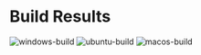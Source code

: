 # Build Results

![windows-build](https://img.shields.io/endpoint?url=https://gist.githubusercontent.com/Tomiha/ab416e989b92e560371af426493b9fa6/raw/badge.json)
![ubuntu-build](https://img.shields.io/endpoint?url=https://gist.githubusercontent.com/Tomiha/aebe8917416c55e1318cdc4a11493dbd/raw/badge.json)
![macos-build](https://img.shields.io/endpoint?url=https://gist.githubusercontent.com/Tomiha/39ea2a7190d6593f89fb48ec7b21badb/raw/badge.json)


<!-- # TESTS
## Shields.io

![test](https://img.shields.io/badge/ubuntu-pass-green?logo=ubuntu&logoColor=f5f5f5)

![badge](https://img.shields.io/endpoint?url=https://gist.githubusercontent.com/Tomiha/047a8af673f17265d1da88b3c6ae929e/raw/42d443d3baf13d2580c08e7e4b1ecd7079a8b53f/badge_test.json)

![badge](https://img.shields.io/endpoint?url=https://gist.githubusercontent.com/Tomiha/047a8af673f17265d1da88b3c6ae929e/raw/badge_json.json)

![test](https://img.shields.io/badge/macOs-fail-red?logo=macos&logoColor=f5f5f5)

![test](https://custom-icon-badges.demolab.com/badge/Windows-pass-green?logo=windows11&logoColorf5f5f5)

![badge](https://img.shields.io/badge/ubuntu--latest-passing-brightgreen)

![badge](https://img.shields.io/endpoint?url=https://gist.githubusercontent.com/Tomiha/ab416e989b92e560371af426493b9fa6/raw/windows_badge.txt)

## new badge


![badge](https://img.shields.io/endpoint?url=https://gist.githubusercontent.com/Tomiha/55955be55ba7293e21dff41424dc3ccc/raw/badge.json) -->